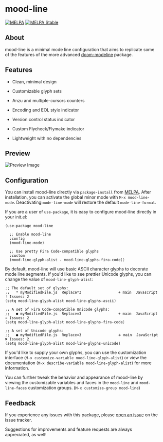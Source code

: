 # mood-line

[![MELPA](https://melpa.org/packages/mood-line-badge.svg)](https://melpa.org/#/mood-line)
[![MELPA Stable](https://stable.melpa.org/packages/mood-line-badge.svg)](https://stable.melpa.org/#/mood-line)

## About

mood-line is a minimal mode line configuration that aims to replicate some of the features of the
more advanced [doom-modeline](https://github.com/seagle0128/doom-modeline) package.

## Features

* Clean, minimal design

* Customizable glyph sets

* Anzu and multiple-cursors counters

* Encoding and EOL style indicator

* Version control status indicator

* Custom Flycheck/Flymake indicator

* Lightweight with no dependencies

## Preview

![Preview Image](https://gitlab.com/jessieh/mood-line/raw/assets/mood-line.png "Preview Image")

## Configuration

You can install mood-line directly via `package-install` from [MELPA](https://melpa.org/).
After installation, you can activate the global minor mode with `M-x mood-line-mode`.
Deactivating `mode-line-mode` will restore the default `mode-line-format`.

If you are a user of `use-package`, it is easy to configure mood-line directly in your init.el:

```elisp
(use-package mood-line

  ;; Enable mood-line
  :config
  (mood-line-mode)

  ;; Use pretty Fira Code-compatible glyphs
  :custom
  (mood-line-glyph-alist . mood-line-glyphs-fira-code))
```

By default, mood-line will use basic ASCII character glyphs to decorate mode line segments.
If you'd like to see prettier Unicode glyphs, you can change the value of `mood-line-glyph-alist`:

```elisp
;; The default set of glyphs:
;;   * myModifiedFile.js  Replace*3                 + main  Javascript  ! Issues: 2
(setq mood-line-glyph-alist mood-line-glyphs-ascii)

;; A set of Fira Code-compatible Unicode glyphs:
;;   ● myModifiedFile.js  Replace×3                 + main  JavaScript  → Issues: 2
(setq mood-line-glyph-alist mood-line-glyphs-fira-code)

;; A set of Unicode glyphs:
;;   ● myModifiedFile.js  Replace✕3                 🞤 main  JavaScript  ⚑ Issues: 2
(setq mood-line-glyph-alist mood-line-glyphs-unicode)
```

If you'd like to supply your own glyphs, you can use the customization interface
(`M-x customize-variable mood-line-glyph-alist`) or view the documentation
(`M-x describe-variable mood-line-glyph-alist`) for more information.

You can further tweak the behavior and appearance of mood-line by viewing the customizable variables
and faces in the `mood-line` and `mood-line-faces` customization groups. (`M-x customize-group mood-line`)

## Feedback

If you experience any issues with this package, please
[open an issue](https://gitlab.com/jessieh/mood-line/issues/new)
on the issue tracker.

Suggestions for improvements and feature requests are always appreciated, as well!
